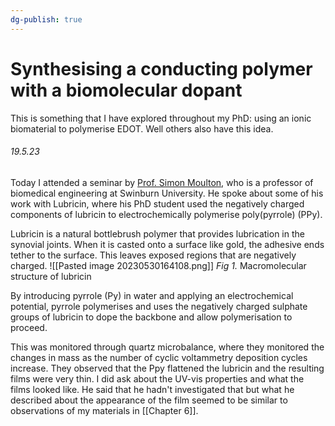 ```yaml
---
dg-publish: true
---
```

# Synthesising a conducting polymer with a biomolecular dopant

This is something that I have explored throughout my PhD: using an ionic biomaterial to polymerise EDOT. Well others also have this idea. 

###### 19.5.23
Today I attended a seminar by [Prof. Simon Moulton](https://www.swinburne.edu.au/research/our-research/access-our-research/find-a-researcher-or-supervisor/researcher-profile/?id=smoulton), who is a professor of biomedical engineering at Swinburn University. He spoke about some of his work with Lubricin, where his PhD student used the negatively charged components of lubricin to electrochemically polymerise poly(pyrrole) (PPy).

Lubricin is a natural bottlebrush polymer that provides lubrication in the synovial joints. When it is casted onto a surface like gold, the adhesive ends tether to the surface. This leaves exposed regions that are negatively charged.
![[Pasted image 20230530164108.png]]
*Fig 1.* Macromolecular structure of lubricin 

By introducing pyrrole (Py) in water and applying an electrochemical potential, pyrrole polymerises and uses the negatively charged sulphate groups of lubricin to dope the backbone and allow polymerisation to proceed.

This was monitored through quartz microbalance, where they monitored the changes in mass as the number of cyclic voltammetry deposition cycles increase. They observed that the Ppy flattened the lubricin and the resulting films were very thin. I did ask about the UV-vis properties and what the films looked like. He said that he hadn't investigated that but what he described about the appearance of the film seemed to be similar to observations of my materials in [[Chapter 6]]. 